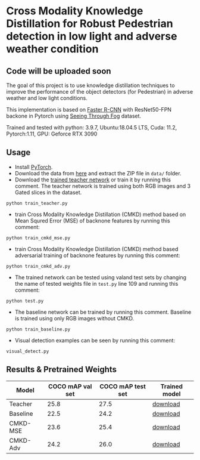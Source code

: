 # Cross Modality Knowledge Distillation for Robust Pedestrian detection in low light and adverse weather condition
## Code will be uploaded soon

The goal of this project is to use knowledge distillation techniques to improve the performance of the object detectors (for Pedestrian) in adverse weather and low light conditions.

This implementation is based on [Faster R-CNN](https://proceedings.neurips.cc/paper/2015/file/14bfa6bb14875e45bba028a21ed38046-Paper.pdf) with ResNet50-FPN backone in Pytorch using [Seeing Through Fog](https://www.cs.princeton.edu/~fheide/AdverseWeatherFusion/) dataset. 

Trained and tested with python: 3.9.7, Ubuntu:18.04.5 LTS, Cuda: 11.2, Pytorch:1.11, GPU: Geforce RTX 3090

## Usage
- Install [PyTorch](https://pytorch.org/).
- Download the data from [here](https://drive.google.com/file/d/1uz2vP5Bl_pmXPNCXk7ftttjvwtncCfGn/view?usp=sharing) and extract the ZIP file in `data/` folder.
- Download the [trained teacher network](https://drive.google.com/file/d/1FShIWdq_U213vWoCUk5EMh_nMfysmx4c/view?usp=sharing) or train it by running this comment. The teacher network is trained using both RGB images and 3 Gated slices in the dataset.
```
python train_teacher.py
``` 
- train Cross Modality Knowledge Distillation (CMKD) method based on Mean Squred Error (MSE) of backnone features by running this comment:
```
python train_cmkd_mse.py
```
- train Cross Modality Knowledge Distillation (CMKD) method based adversarial training of backnone features by running this comment:
```
python train_cmkd_adv.py
```
- The trained network can be tested using valand test sets by changing the name of tested weights file in `test.py` line 109 and running this comment:
```
python test.py
```
- The baseline network can be trained by running this comment. Baseline is trained using only RGB images without CMKD. 
```
python train_baseline.py
```
- Visual detection examples can be seen by running this comment:
```
visual_detect.py
```

## Results & Pretrained Weights
|Model|COCO mAP val set| COCO mAP test set| Trained model|
|---|---|---|---|
Teacher|25.8|27.5|[download](https://drive.google.com/file/d/1FShIWdq_U213vWoCUk5EMh_nMfysmx4c/view?usp=sharing)
|Baseline|22.5|24.2|[download](https://drive.google.com/file/d/1zT8UMh0ihzDLPP6Fy_E2G_7cAnUcluqr/view?usp=sharing)
|CMKD-MSE|23.6|25.4|[download](https://drive.google.com/file/d/16iMhJynAi39kJac0m0NUxXlxnOphwu4G/view?usp=sharing)
|CMKD-Adv|24.2|26.0|[download](https://drive.google.com/file/d/1m37Yb4bUKzZfilG4Xaeu0AjcR0hAzy8s/view?usp=sharing)

